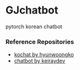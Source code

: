 # GJchatbot
pytorch korean chatbot



### Reference Repositories
- [kochat by hyunwoongko](https://github.com/hyunwoongko/kochat)
- [chatbot by keiraydev](https://github.com/keiraydev/chatbot)
